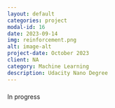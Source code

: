 ```yaml
---
layout: default
categories: project
modal-id: 16
date: 2023-09-14
img: reinforcement.png
alt: image-alt
project-date: October 2023
client: NA
category: Machine Learning
description: Udacity Nano Degree
---
```


###
In progress

